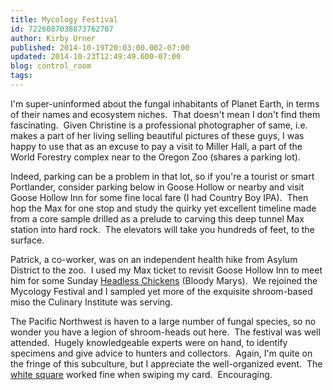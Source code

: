 ```yaml
---
title: Mycology Festival
id: 7226087038873762707
author: Kirby Urner
published: 2014-10-19T20:03:00.002-07:00
updated: 2014-10-23T12:49:49.600-07:00
blog: control_room
tags: 
---
```


I'm super-uninformed about the fungal inhabitants of Planet Earth, in terms of their names and ecosystem niches.  That doesn't mean I don't find them fascinating.  Given Christine is a professional photographer of same, i.e. makes a part of her living selling beautiful pictures of these guys, I was happy to use that as an excuse to pay a visit to Miller Hall, a part of the World Forestry complex near to the Oregon Zoo (shares a parking lot).

Indeed, parking can be a problem in that lot, so if you're a tourist or smart Portlander, consider parking below in Goose Hollow or nearby and visit Goose Hollow Inn for some fine local fare (I had Country Boy IPA).  Then hop the Max for one stop and study the quirky yet excellent timeline made from a core sample drilled as a prelude to carving this deep tunnel Max station into hard rock.  The elevators will take you hundreds of feet, to the surface.

Patrick, a co-worker, was on an independent health hike from Asylum District to the zoo.  I used my Max ticket to revisit Goose Hollow Inn to meet him for some Sunday [Headless Chickens](http://worldgame.blogspot.com/2007/06/nightmare-alley-movie-review.html) (Bloody Marys).  We rejoined the Mycology Festival and I sampled yet more of the exquisite shroom-based miso the Culinary Institute was serving.

The Pacific Northwest is haven to a large number of fungal species, so no wonder you have a legion of shroom-heads out here.  The festival was well attended.  Hugely knowledgeable experts were on hand, to identify specimens and give advice to hunters and collectors.  Again, I'm quite on the fringe of this subculture, but I appreciate the well-organized event.  The [white square](https://squareup.com/) worked fine when swiping my card.  Encouraging.